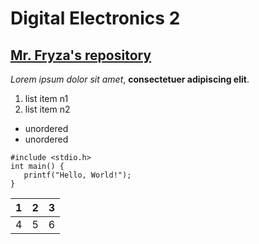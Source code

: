 # Digital Electronics 2

[Mr. Fryza's repository](https://github.com/tomas-fryza/digital-electronics-2)
-----
*Lorem ipsum dolor sit amet*, **consectetuer adipiscing elit**.
1. list item n1
2. list item n2
* unordered
* unordered

```
#include <stdio.h>
int main() {
   printf("Hello, World!");
}
```
|1|2|3|
|-|-|-|
|4|5|6|
